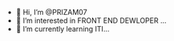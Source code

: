 - 👋 Hi, I’m @PRIZAM07
- 👀 I’m interested in FRONT END DEWLOPER ...
- 🌱 I’m currently learning  ITI...
<!---
PRIZAM07/PRIZAM07 is a ✨ special ✨ repository because its `README.md` (this file) appears on your GitHub profile.
You can click the Preview link to take a look at your changes.
--->
